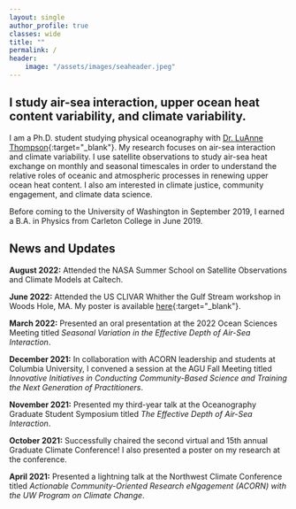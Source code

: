 ```yaml
---
layout: single
author_profile: true
classes: wide
title: ""
permalink: /
header:
    image: "/assets/images/seaheader.jpeg"
---
```


## I study air-sea interaction, upper ocean heat content variability, and climate variability.

I am a Ph.D. student studying physical oceanography with [Dr. LuAnne Thompson](https://www.ocean.washington.edu/home/LuAnne+Thompson){:target="_blank"}. My research focuses on air-sea interaction and climate variability. I use satellite observations to study air-sea heat exchange on monthly and seasonal timescales in order to understand the relative roles of oceanic and atmospheric processes in renewing upper ocean heat content. I also am interested in climate justice, community engagement, and climate data science.

Before coming to the University of Washington in September 2019, I earned a B.A. in Physics from Carleton College in June 2019.

## News and Updates

__August 2022:__ Attended the NASA Summer School on Satellite Observations and Climate Models at Caltech.

__June 2022:__ Attended the US CLIVAR Whither the Gulf Stream workshop in Woods Hole, MA. My poster is available [here](https://usclivar.org/sites/default/files/2022/posters/Cohen-Jacob-Poster.pdf){:target="_blank"}.

__March 2022:__ Presented an oral presentation at the 2022 Ocean Sciences Meeting titled _Seasonal Variation in the Effective Depth of Air-Sea Interaction_.

__December 2021:__ In collaboration with ACORN leadership and students at Columbia University, I convened a session at the AGU Fall Meeting titled _Innovative Initiatives in Conducting Community-Based Science and Training the Next Generation of Practitioners_.

__November 2021:__ Presented my third-year talk at the Oceanography Graduate Student Symposium titled _The Effective Depth of Air-Sea Interaction_.

__October 2021:__ Successfully chaired the second virtual and 15th annual Graduate Climate Conference! I also presented a poster on my research at the conference.

__April 2021:__ Presented a lightning talk at the Northwest Climate Conference titled _Actionable Community-Oriented Research eNgagement (ACORN) with the UW Program on Climate Change_.